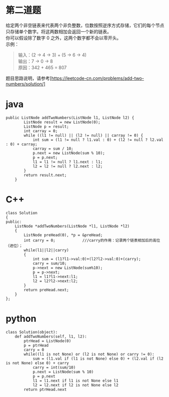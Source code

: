 # 第二道题
给定两个非空链表来代表两个非负整数，位数按照逆序方式存储，它们的每个节点只存储单个数字。将这两数相加会返回一个新的链表。  
你可以假设除了数字 0 之外，这两个数字都不会以零开头。  
示例：  
> 输入：(2 -> 4 -> 3) + (5 -> 6 -> 4)  
> 输出：7 -> 0 -> 8  
> 原因：342 + 465 = 807  

题目思路说明，请参考[https://leetcode-cn.com/problems/add-two-numbers/solution/]
# java
```
public ListNode addTwoNumbers(ListNode l1, ListNode l2) {
		ListNode result = new ListNode(0);
		ListNode p = result;
		int carray = 0;
		while ((l1 != null) || (l2 != null) || carray != 0) {
			int sum = (l1 != null ? l1.val : 0) + (l2 != null ? l2.val : 0) + carray;
			carray = sum / 10;
			p.next = new ListNode(sum % 10);
			p = p.next;
			l1 = l1 != null ? l1.next : l1;
			l2 = l2 != null ? l2.next : l2;
		}
		return result.next;
	}
```
# C++
```
class Solution
{
public:
    ListNode *addTwoNumbers(ListNode *l1, ListNode *l2)
    {
        ListNode preHead(0), *p = &preHead;
        int carry = 0;            ///carry的作用：记录两个链表相加后的高位（进位）；
        while(l1||l2||carry)
        {
            int sum = (l1?l1->val:0)+(l2?l2->val:0)+(carry);
            carry = sum/10;
            p->next = new ListNode(sum%10);
            p = p->next;
            l1 = l1?l1->next:l1;
            l2 = l2?l2->next:l2;
        }
        return preHead.next;
    }
};
```
# python
```
class Solution(object):
    def addTwoNumbers(self, l1, l2):
        ptrHead = ListNode(0)
        p = ptrHead
        carry = 0
        while((l1 is not None) or (l2 is not None) or carry != 0):
            sum = (l1.val if (l1 is not None) else 0) + (l2.val if (l2 is not None) else 0) + carry
            carry = int(sum/10)
            p.next = ListNode(sum % 10)
            p = p.next
            l1 = l1.next if l1 is not None else l1
            l2 = l2.next if l2 is not None else l2
        return ptrHead.next
```
